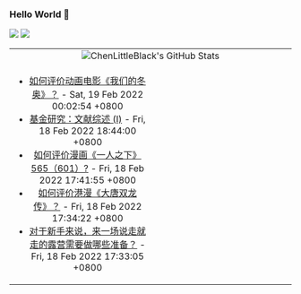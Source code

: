 ### Hello World 👋

[![](https://img.shields.io/badge/@ChenLittleBlack-1a6c81?style=flat&logo=java&logoColor=1a6c81&label=Java&colorA=ffffff)](https://www.java.com/)
[![](https://img.shields.io/badge/@ChenLittleBlack-41b883?style=flat&logo=vuedotjs&logoColor=41b883&label=Vue&colorA=ffffff)](https://cn.vuejs.org/)

<table>
<tr>
<td colspan="2" style="text-align: center;">
<img alt="ChenLittleBlack's GitHub Stats" src="https://github-readme-stats.vercel.app/api?username=ChenLittleBlack&show_icons=true&icon_color=CE1D2D&text_color=718096&bg_color=ffffff&hide_title=true" />
</td>
</tr>
<tr>
<td align="center" valign="middle">

<!-- START_SECTION:blog -->
* <a href='http://www.zhihu.com/question/511627455/answer/2354057481?utm_campaign=rss&utm_medium=rss&utm_source=rss&utm_content=title' target='_blank'>如何评价动画电影《我们的冬奥》？</a> - Sat, 19 Feb 2022 00:02:54 +0800
* <a href='http://zhuanlan.zhihu.com/p/469122368?utm_campaign=rss&utm_medium=rss&utm_source=rss&utm_content=title' target='_blank'>基金研究：文献综述 (I)</a> - Fri, 18 Feb 2022 18:44:00 +0800
* <a href='http://www.zhihu.com/question/517183446/answer/2353784744?utm_campaign=rss&utm_medium=rss&utm_source=rss&utm_content=title' target='_blank'>如何评价漫画《一人之下》565（601）?</a> - Fri, 18 Feb 2022 17:41:55 +0800
* <a href='http://www.zhihu.com/question/517099546/answer/2353745336?utm_campaign=rss&utm_medium=rss&utm_source=rss&utm_content=title' target='_blank'>如何评价港漫《大唐双龙传》？</a> - Fri, 18 Feb 2022 17:34:22 +0800
* <a href='http://www.zhihu.com/question/516604487/answer/2353842361?utm_campaign=rss&utm_medium=rss&utm_source=rss&utm_content=title' target='_blank'>对于新手来说，来一场说走就走的露营需要做哪些准备？</a> - Fri, 18 Feb 2022 17:33:05 +0800
<!-- END_SECTION:blog -->

</td>
<td valign="middle" width="50%">

<!-- START_SECTION:douban -->

<!-- END_SECTION:douban -->

</td>
</tr>
</table>
